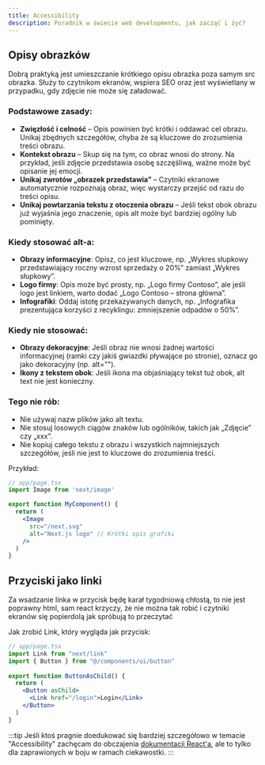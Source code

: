 ```yaml
---
title: Accessibility
description: Poradnik w świecie web developmentu, jak zacząć i żyć?
---
```


## Opisy obrazków

Dobrą praktyką jest umieszczanie krótkiego opisu obrazka poza samym src obrazka. Służy to czytnikom ekranów, wspiera SEO oraz jest wyświetlany w przypadku, gdy zdjęcie nie może się załadować.

### Podstawowe zasady:

- **Zwięzłość i celność** – Opis powinien być krótki i oddawać cel obrazu. Unikaj zbędnych szczegółów, chyba że są kluczowe do zrozumienia treści obrazu.
- **Kontekst obrazu** – Skup się na tym, co obraz wnosi do strony. Na przykład, jeśli zdjęcie przedstawia osobę szczęśliwą, ważne może być opisanie jej emocji.
- **Unikaj zwrotów „obrazek przedstawia”** – Czytniki ekranowe automatycznie rozpoznają obraz, więc wystarczy przejść od razu do treści opisu.
- **Unikaj powtarzania tekstu z otoczenia obrazu** – Jeśli tekst obok obrazu już wyjaśnia jego znaczenie, opis alt może być bardziej ogólny lub pominięty.

### Kiedy stosować alt-a:

- **Obrazy informacyjne**: Opisz, co jest kluczowe, np. „Wykres słupkowy przedstawiający roczny wzrost sprzedaży o 20%” zamiast „Wykres słupkowy”.
- **Logo firmy**: Opis może być prosty, np. „Logo firmy Contoso”, ale jeśli logo jest linkiem, warto dodać „Logo Contoso – strona główna”.
- **Infografiki**: Oddaj istotę przekazywanych danych, np. „Infografika prezentująca korzyści z recyklingu: zmniejszenie odpadów o 50%”.

### Kiedy nie stosować:

- **Obrazy dekoracyjne**: Jeśli obraz nie wnosi żadnej wartości informacyjnej (ramki czy jakiś gwiazdki pływające po stronie), oznacz go jako dekoracyjny (np. alt="").
- **Ikony z tekstem obok**: Jeśli ikona ma objaśniający tekst tuż obok, alt text nie jest konieczny.

### Tego nie rób:

- Nie używaj nazw plików jako alt textu.
- Nie stosuj losowych ciągów znaków lub ogólników, takich jak „Zdjęcie” czy „xxx”.
- Nie kopiuj całego tekstu z obrazu i wszystkich najmniejszych szczegółów, jeśli nie jest to kluczowe do zrozumienia treści.

Przykład:
```jsx {8}
// app/page.tsx
import Image from 'next/image'

export function MyComponent() {
  return (
    <Image
      src="/next.svg"
      alt="Next.js logo" // Krótki opis grafiki
    />
  )
}
```

## Przyciski jako linki

Za wsadzanie linka w przycisk będę karał tygodniową chłostą, to nie jest poprawny html, sam react krzyczy, że nie można tak robić i czytniki ekranów się popierdolą jak spróbują to przeczytać

Jak zrobić Link, który wygląda jak przycisk: 
```jsx
// app/page.tsx
import Link from "next/link"
import { Button } from "@/components/ui/button"
 
export function ButtonAsChild() {
  return (
    <Button asChild>
      <Link href="/login">Login</Link>
    </Button>
  )
}
```

:::tip
Jeśli ktoś pragnie doedukować się bardziej szczegółowo w temacie "Accessibility" zachęcam do obczajenia [dokumentacji React'a](https://legacy.reactjs.org/docs/accessibility.html), ale to tylko dla zaprawionych w boju w ramach ciekawostki.
:::